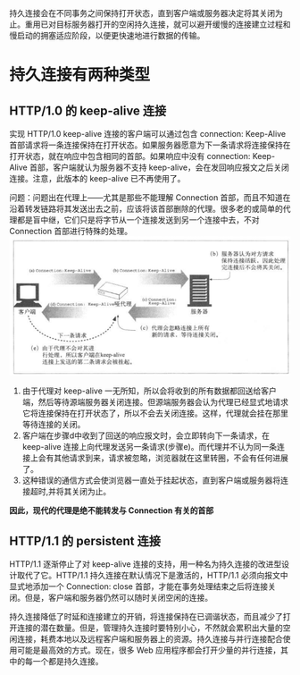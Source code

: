 持久连接会在不同事务之间保持打开状态，直到客户端或服务器决定将其关闭为止。重用已对目标服务器打开的空闲持久连接，就可以避开缓慢的连接建立过程和慢启动的拥塞适应阶段，以便更快速地进行数据的传输。  

# 持久连接有两种类型
## HTTP/1.0 的 keep-alive 连接
实现 HTTP/1.0 keep-alive 连接的客户端可以通过包含 connection: Keep-Alive 首部请求将一条连接保持在打开状态。如果服务器愿意为下一条请求将连接保持在打开状态，就在响应中包含相同的首部。如果响应中没有 connection: Keep-Alive 首部，客户端就认为服务器不支持 keep-alive，会在发回响应报文之后关闭连接。注意，此版本的 keep-alive 已不再使用了。  

问题：问题出在代理上——尤其是那些不能理解 Connection 首部，而且不知道在沿着转发链路将其发送出去之前，应该将该首部删除的代理。很多老的或简单的代理都是盲中继，它们只是将字节从一个连接发送到另一个连接中去，不对 Connection 首部进行特殊的处理。  
![blind-relay](/images/blind-relay.png)  
1. 由于代理对 keep-alive 一无所知，所以会将收到的所有数据都回送给客户端，然后等待源端服务器关闭连接。但源端服务器会认为代理已经显式地请求它将连接保持在打开状态了，所以不会去关闭连接。这样，代理就会挂在那里等待连接的关闭。  
2. 客户端在步骤d中收到了回送的响应报文时，会立即转向下一条请求，在 keep-alive 连接上向代理发送另一条请求(步骤e)。而代理并不认为同一条连接上会有其他请求到来，请求被忽略，浏览器就在这里转圈，不会有任何进展了。
3. 这种错误的通信方式会使浏览器一直处于挂起状态，直到客户端或服务器将连接超时,并将其关闭为止。 
 
**因此，现代的代理是绝不能转发与 Connection 有关的首部**
## HTTP/1.1 的 persistent 连接 
HTTP/1.1 逐渐停止了对 keep-alive 连接的支持，用一种名为持久连接的改进型设计取代了它。HTTP/1.1 持久连接在默认情况下是激活的，HTTP/1.1 必须向报文中显式地添加一个 Connection: close 首部，才能在事务处理结束之后将连接关闭。但是，客户端和服务器仍然可以随时关闭空闲的连接。  

持久连接降低了时延和连接建立的开销，将连接保持在已调谐状态，而且减少了打开连接的潜在数量。但是，管理持久连接时要特别小心，不然就会累积出大量的空闲连接，耗费本地以及远程客户端和服务器上的资源。持久连接与并行连接配合使用可能是最高效的方式。现在，很多 Web 应用程序都会打开少量的并行连接，其中的每一个都是持久连接。
